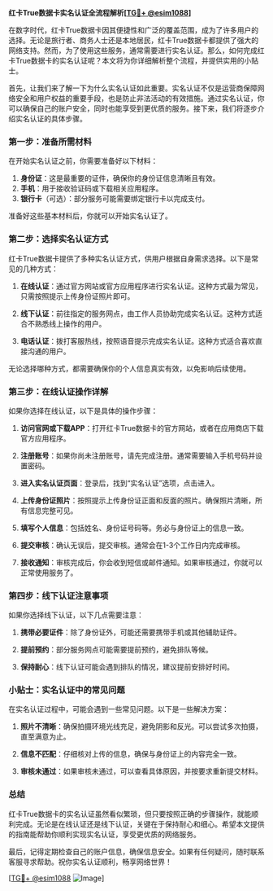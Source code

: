 **红卡True数据卡实名认证全流程解析[[TG💪+ @esim1088](https://t.me/s/esim1088)]**

在数字时代，红卡True数据卡因其便捷性和广泛的覆盖范围，成为了许多用户的选择。无论是旅行者、商务人士还是本地居民，红卡True数据卡都提供了强大的网络支持。然而，为了使用这些服务，通常需要进行实名认证。那么，如何完成红卡True数据卡的实名认证呢？本文将为你详细解析整个流程，并提供实用的小贴士。

首先，让我们来了解一下为什么实名认证如此重要。实名认证不仅是运营商保障网络安全和用户权益的重要手段，也是防止非法活动的有效措施。通过实名认证，你可以确保自己的账户安全，同时也能享受到更优质的服务。接下来，我们将逐步介绍实名认证的具体步骤。

### 第一步：准备所需材料

在开始实名认证之前，你需要准备好以下材料：

1. **身份证**：这是最重要的证件，确保你的身份证信息清晰且有效。
2. **手机**：用于接收验证码或下载相关应用程序。
3. **银行卡**（可选）：部分服务可能需要绑定银行卡以完成支付。

准备好这些基本材料后，你就可以开始实名认证了。

### 第二步：选择实名认证方式

红卡True数据卡提供了多种实名认证方式，供用户根据自身需求选择。以下是常见的几种方式：

1. **在线认证**：通过官方网站或官方应用程序进行实名认证。这种方式最为常见，只需按照提示上传身份证照片即可。
   
2. **线下认证**：前往指定的服务网点，由工作人员协助完成实名认证。这种方式适合不熟悉线上操作的用户。

3. **电话认证**：拨打客服热线，按照语音提示完成实名认证。这种方式适合喜欢直接沟通的用户。

无论选择哪种方式，都需要确保你的个人信息真实有效，以免影响后续使用。

### 第三步：在线认证操作详解

如果你选择在线认证，以下是具体的操作步骤：

1. **访问官网或下载APP**：打开红卡True数据卡的官方网站，或者在应用商店下载官方应用程序。
   
2. **注册账号**：如果你尚未注册账号，请先完成注册。通常需要输入手机号码并设置密码。

3. **进入实名认证页面**：登录后，找到“实名认证”选项，点击进入。

4. **上传身份证照片**：按照提示上传身份证正面和反面的照片。确保照片清晰，所有信息完整可见。

5. **填写个人信息**：包括姓名、身份证号码等。务必与身份证上的信息一致。

6. **提交审核**：确认无误后，提交审核。通常会在1-3个工作日内完成审核。

7. **接收通知**：审核完成后，你会收到短信或邮件通知。如果审核通过，你就可以正常使用服务了。

### 第四步：线下认证注意事项

如果你选择线下认证，以下几点需要注意：

1. **携带必要证件**：除了身份证外，可能还需要携带手机或其他辅助证件。

2. **提前预约**：部分服务网点可能需要提前预约，避免排队等候。

3. **保持耐心**：线下认证可能会遇到排队的情况，建议提前安排好时间。

### 小贴士：实名认证中的常见问题

在实名认证过程中，可能会遇到一些常见问题。以下是一些解决方案：

1. **照片不清晰**：确保拍摄环境光线充足，避免阴影和反光。可以尝试多次拍摄，直至满意为止。

2. **信息不匹配**：仔细核对上传的信息，确保与身份证上的内容完全一致。

3. **审核未通过**：如果审核未通过，可以查看具体原因，并按要求重新提交材料。

### 总结

红卡True数据卡的实名认证虽然看似繁琐，但只要按照正确的步骤操作，就能顺利完成。无论是在线认证还是线下认证，关键在于保持耐心和细心。希望本文提供的指南能帮助你顺利实现实名认证，享受更优质的网络服务。

最后，记得定期检查自己的账户信息，确保信息安全。如果有任何疑问，随时联系客服寻求帮助。祝你实名认证顺利，畅享网络世界！

[[TG💪+ @esim1088](https://t.me/s/esim1088) ![Image](https://i.postimg.cc/4NQfJmqS/Snipaste-2025-05-13-00-14-12.png)]